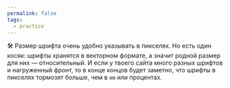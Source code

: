 ```yaml
---
permalink: false
tags:
  - practice
---
```

🛠 Размер шрифта очень удобно указывать в пикселях. Но есть один косяк: шрифты хранятся в векторном формате, а значит родной размер для них — относительный. И если у твоего сайта много разных шрифтов и нагруженный фронт, то в конце концов будет заметно, что шрифты в пикселях тормозят больше, чем в `em` или процентах.
